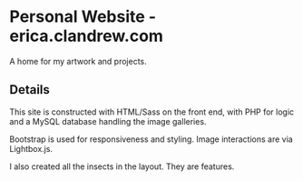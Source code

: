 # Personal Website - erica.clandrew.com

A home for my artwork and projects. 

## Details

This site is constructed with HTML/Sass on the front end, with PHP for logic and a MySQL database handling the image galleries.

Bootstrap is used for responsiveness and styling. Image interactions are via Lightbox.js.

I also created all the insects in the layout.  They are features. 
